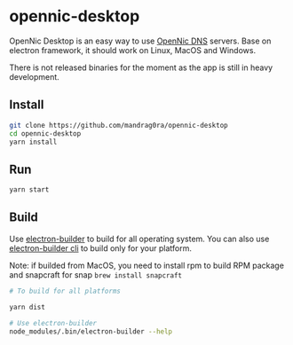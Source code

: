 # opennic-desktop

OpenNic Desktop is an easy way to use [OpenNic DNS](https://www.opennic.org) servers.
Base on electron framework, it should work on Linux, MacOS and Windows.

There is not released binaries for the moment as the app is still in heavy development.

## Install

```bash
git clone https://github.com/mandrag0ra/opennic-desktop
cd opennic-desktop
yarn install
```

## Run

```bash
yarn start
```

## Build

Use [electron-builder](https://www.electron.build) to build for all operating system.
You can also use [electron-builder cli](https://www.electron.build/cli) to build only for your platform.

Note: if builded from MacOS, you need to install rpm to build RPM package and snapcraft for snap `brew install snapcraft`

```bash
# To build for all platforms

yarn dist

# Use electron-builder
node_modules/.bin/electron-builder --help
```
